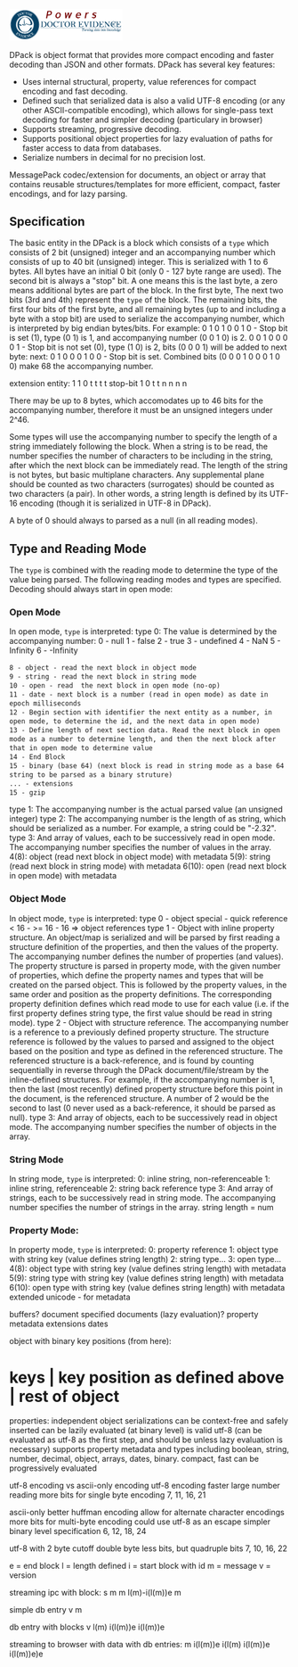 <a href="https://dev.doctorevidence.com/"><img src="./assets/powers-dre.png" width="203" /></a>

DPack is object format that provides more compact encoding and faster decoding than JSON and other formats. DPack has several key features:
* Uses internal structural, property, value references for compact encoding and fast decoding.
* Defined such that serialized data is also a valid UTF-8 encoding (or any other ASCII-compatible encoding), which allows for single-pass text decoding for faster and simpler decoding (particulary in browser)
* Supports streaming, progressive decoding.
* Supports positional object properties for lazy evaluation of paths for faster access to data from databases.
* Serialize numbers in decimal for no precision lost.

MessagePack codec/extension for documents, an object or array that contains reusable structures/templates for more efficient, compact, faster encodings, and for lazy parsing.


## Specification
The basic entity in the DPack is a block which consists of a `type` which consists of 2 bit (unsigned) integer and an accompanying number which consists of up to 40 bit (unsigned) integer. This is serialized with 1 to 6 bytes. All bytes have an initial 0 bit (only 0 - 127 byte range are used). The second bit is always a "stop" bit. A one means this is the last byte, a zero means additional bytes are part of the block. In the first byte, The next two bits (3rd and 4th) represent the `type` of the block. The remaining bits, the first four bits of the first byte, and all remaining bytes (up to and including a byte with a stop bit) are used to serialize the accompanying number, which is interpreted by big endian bytes/bits.
For example:
0 1 0 1 0 0 1 0 - Stop bit is set (1), type (0 1) is 1, and accompanying number (0 0 1 0) is 2.
0 0 1 0 0 0 0 1 - Stop bit is not set (0), type (1 0) is 2, bits (0 0 0 1) will be added to next byte:
 next: 0 1 0 0 0 1 0 0 - Stop bit is set. Combined bits (0 0 0 1  0 0 0 1 0 0) make 68 the accompanying number.

extension entity:
1 1 0 t t t t stop-bit  1 0 t t n n n n

There may be up to 8 bytes, which accomodates up to 46 bits for the accompanying number, therefore it must be an unsigned integers under 2^46.

Some types will use the accompanying number to specify the length of a string immediately following the block. When a string is to be read, the number specifies the number of characters to be including in the string, after which the next block can be immediately read. The length of the string is not bytes, but basic multiplane characters. Any supplemental plane should be counted as two characters (surrogates) should be counted as two characters (a pair). In other words, a string length is defined by its UTF-16 encoding (though it is serialized in UTF-8 in DPack).

A byte of 0 should always to parsed as a null (in all reading modes).

## Type and Reading Mode
The `type` is combined with the reading mode to determine the type of the value being parsed. The following reading modes and types are specified. Decoding should always start in open mode:

### Open Mode
In open mode, `type` is interpreted:
type 0: The value is determined by the accompanying number:
	0 - null
	1 - false
	2 - true
	3 - undefined
	4 - NaN
	5 - Infinity
	6 - -Infinity

	8 - object - read the next block in object mode
	9 - string - read the next block in string mode
	10 - open - read  the next block in open mode (no-op)
	11 - date - next block is a number (read in open mode) as date in epoch milliseconds
	12 - Begin section with identifier the next entity as a number, in open mode, to determine the id, and the next data in open mode)
	13 - Define length of next section data. Read the next block in open mode as a number to determine length, and then the next block after that in open mode to determine value
	14 - End Block
	15 - binary (base 64) (next block is read in string mode as a base 64 string to be parsed as a binary struture)
	... - extensions
	15 - gzip

type 1: The accompanying number is the actual parsed value (an unsigned integer)
type 2: The accompanying number is the length of as string, which should be serialized as a number. For example, a string could be "-2.32".
type 3: And array of values, each to be successively read in open mode. The accompanying number specifies the number of values in the array.
4(8): object (read next block in object mode) with metadata
5(9): string (read next block in string mode) with metadata
6(10): open (read next block in open mode) with metadata

### Object Mode
In object mode, `type` is interpreted:
type 0 - object special - quick reference < 16 - >= 16 -
	16 => object references
type 1 - Object with inline property structure. An object/map is serialized and will be parsed by first reading a structure definition of the properties, and then the values of the property. The accompanying number defines the number of properties (and values). The property structure is parsed in property mode, with the given number of properties, which define the property names and types that will be created on the parsed object. This is followed by the property values, in the same order and position as the property definitions. The corresponding property definition defines which read mode to use for each value (i.e. if the first property defines string type, the first value should be read in string mode).
type 2 - Object with structure reference. The accompanying number is a reference to a previously defined property structure. The structure reference is followed by the values to parsed and assigned to the object based on the position and type as defined in the referenced structure. The referenced structure is a back-reference, and is found by counting sequentially in reverse through the DPack document/file/stream by the inline-defined structures. For example, if the accompanying number is 1, then the last (most recently) defined property structure before this point in the document, is the referenced structure. A number of 2 would be the second to last (0 never used as a back-reference, it should be parsed as null).
type 3: And array of objects, each to be successively read in object mode. The accompanying number specifies the number of objects in the array.

### String Mode
In string mode, `type` is interpreted:
0: inline string, non-referenceable
1: inline string, referenceable
2: string back reference
type 3: And array of strings, each to be successively read in string mode. The accompanying number specifies the number of strings in the array.
string length = num

### Property Mode:
In property mode, `type` is interpreted:
0: property reference
1: object type with string key (value defines string length)
2: string type...
3: open type...
4(8): object type with string key (value defines string length) with metadata
5(9): string type with string key (value defines string length) with metadata
6(10): open type with string key (value defines string length) with metadata
extended unicode - for metadata



buffers?
document specified
documents (lazy evaluation)?
property metadata
extensions
dates

object with binary key positions (from here):
# keys | key position as defined above | rest of object


properties:
independent object serializations can be context-free and safely inserted
can be lazily evaluated (at binary level)
is valid utf-8 (can be evaluated as utf-8 as the first step, and should be unless lazy evaluation is necessary)
supports property metadata and types including boolean, string, number, decimal, object, arrays, dates, binary.
compact, fast
can be progressively evaluated



utf-8 encoding vs ascii-only encoding
utf-8 encoding
faster large number reading
more bits for single byte encoding
7, 11, 16, 21

ascii-only
better huffman encoding
allow for alternate character encodings
more bits for multi-byte encoding
could use utf-8 as an escape
simpler binary level specification
6, 12, 18, 24

utf-8 with 2 byte cutoff
double byte less bits, but quadruple bits
7, 10, 16, 22



e = end block
l = length defined
i = start block with id
m = message
v = version

streaming ipc with block:
s m m l(m)-i(l(m))e m

simple db entry
v m

db entry with blocks
v l(m) i(l(m))e i(l(m))e

streaming to browser with data with db entries:
m i(l(m))e i(l(m) i(l(m))e i(l(m))e)e


